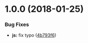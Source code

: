<a name="1.0.0"></a>
# 1.0.0 (2018-01-25)


### Bug Fixes

* **js:** fix typo ([4b793f6](https://github.com/dnlup/gitbook-plugin-linkz/commit/4b793f6))



